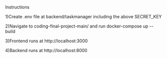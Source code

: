 Instructions

1)Create .env file at backend/taskmanager including the above SECRET_KEY

2)Navigate to coding-final-project-main/ and run docker-compose up --build

3)Frontend runs at http://localhost:3000

4)Backend runs at http://localhost:8000
